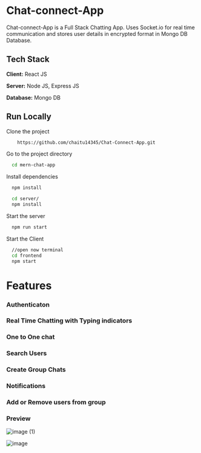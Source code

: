
# Chat-connect-App

Chat-connect-App is a Full Stack Chatting App.
Uses Socket.io for real time communication and stores user details in encrypted format in Mongo DB Database.
## Tech Stack

**Client:** React JS

**Server:** Node JS, Express JS

**Database:** Mongo DB

## Run Locally

Clone the project

```bash
    https://github.com/chaitu14345/Chat-Connect-App.git
```

Go to the project directory

```bash
  cd mern-chat-app
```

Install dependencies

```bash
  npm install
```

```bash
  cd server/
  npm install
```

Start the server

```bash
  npm run start
```
Start the Client

```bash
  //open now terminal
  cd frontend
  npm start
```

  
# Features

### Authenticaton
 
### Real Time Chatting with Typing indicators
 
### One to One chat
 
### Search Users
 
### Create Group Chats
 
### Notifications 
 
### Add or Remove users from group

### Preview
![image (1)](https://github.com/chaitu14345/Chat-Connect-App/assets/140838931/50659e29-6b51-4254-9c50-039b6e0fff58)

![image](https://github.com/chaitu14345/Chat-Connect-App/assets/140838931/78237131-6937-4e85-8a27-598b80418434)

  
